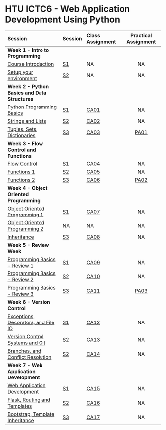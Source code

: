 # HTU ICTC6 - Web Application Development Using Python 

| Session                                                   | Session       | Class Assignment             |     Practical Assignment     |
| :-------------------------------------------------------- | :------------ | :--------------------------- | :--------------------------: |
| **Week 1 - Intro to Programming**                         |
| [Course Introduction](./W1/lecture-notes/)                | [S1](./W1/S1) | NA                           |              NA              |
| [Setup your environment](./W1/lecture-notes/)             | [S2](./W1/S2) | NA                           |              NA              |
| **Week 2 - Python Basics and Data Structures**            |
| [Python Programming Basics](./W2/lecture-notes/)          | [S1](./W2/S1) | [CA01](./W2/S1/CA01/CA01.md) |              NA              |
| [Strings and Lists](./W2/lecture-notes/)                  | [S2](./W2/S2) | [CA02](./W2/S2/CA02/CA02.md) |              NA              |
| [Tuples, Sets, Dictionaries](./W2/lecture-notes/)         | [S3](./W2/S3) | [CA03](./W2/S3/CA03/CA03.md) | [PA01](./W2/S3/PA01/PA01.md) |
| **Week 3 - Flow Control and Functions**                   |
| [Flow Control](./W3/lecture-notes/)                       | [S1](./W3/S1) | [CA04](./W3/S1/CA04/CA04.md) |              NA              |
| [Functions 1](./W3/lecture-notes/)                        | [S2](./W3/S2) | [CA05](./W3/S2/CA05/CA05.md) |              NA              |
| [Functions 2](./W3/lecture-notes/)                        | [S3](./W3/S3) | [CA06](./W3/S3/CA06/CA06.md) | [PA02](./W3/S3/PA02/PA02.md) |
| **Week 4 - Object Oriented Programming**                  |
| [Object Oriented Programming 1](./W4/lecture-notes/)      | [S1](./W4/S1) | [CA07](./W4/S1/CA07/CA07.md) |              NA              |
| [Object Oriented Programming 2](./W4/lecture-notes/)      | NA            | NA                           |              NA              |
| [Inheritance](./W4/lecture-notes/)                        | [S3](./W4/S3) | [CA08](./W4/S3/CA08/CA08.md) |              NA              |
| **Week 5 - Review Week**                                  |
| [Programming Basics - Review 1](./W5/)                    | [S1](./W5/S1) | [CA09](./W5/S1/CA09/CA09.md) |              NA              |
| [Programming Basics - Review 2](./W5/)                    | [S2](./W5/S2) | [CA10](./W5/S2/CA10/CA10.md) |              NA              |
| [Programming Basics - Review 3](./W5/)                    | [S3](./W5/S3) | [CA11](./W5/S3/CA11/CA11.md) | [PA03](./W5/S3/PA03/PA03.md) |
| **Week 6 - Version Control**                              |
| [Exceptions, Decorators, and File IO](./W6/lecture-notes) | [S1](./W6/S1) | [CA12](./W6/S1/CA12/CA12.md) |              NA              |
| [Version Control Systems and Git](./W6/lecture-notes)     | [S2](./W6/S1) | [CA13](./W6/S2/CA13/CA13.md) |              NA              |
| [Branches, and Conflict Resolution](./W6/lecture-notes)   | [S2](./W6/S1) | [CA14](./W6/S3/CA14/CA14.md) |              NA              |
| **Week 7 - Web Application Development**                  |
| [Web Application Development](./W7/lecture-notes)         | [S1](./W7/S1) | [CA15](./W7/S1/CA15/CA15.md) |              NA              |
| [Flask, Routing and Templates](./W7/lecture-notes)        | [S2](./W7/S2) | [CA16](./W7/S2/CA16/CA16.md) |              NA              |
| [Bootstrap, Template Inheritance](./W7/lecture-notes)     | [S3](./W7/S3) | [CA17](./W7/S3/CA17/CA17.md) |              NA              |